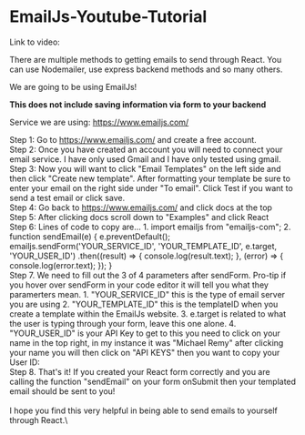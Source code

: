 # EmailJs-Youtube-Tutorial

Link to video: 

There are multiple methods to getting emails to send through React. You can use Nodemailer, use express backend methods and so many others. 

We are going to be using EmailJs!

**This does not include saving information via form to your backend**

Service we are using: https://www.emailjs.com/

Step 1: Go to https://www.emailjs.com/ and create a free account.\
Step 2: Once you have created an account you will need to connect your email service. I have only used Gmail and I have only tested using gmail.\
Step 3: Now you will want to click "Email Templates" on the left side and then click "Create new template". After formatting your template be sure to enter your email on the right side under "To email". Click Test if you want to send a test email or click save.\
Step 4: Go back to https://www.emailjs.com/ and click docs at the top\
Step 5: After clicking docs scroll down to "Examples" and click React\
Step 6: Lines of code to copy are...
        1. import emailjs from "emailjs-com";
        2.  function sendEmail(e) {
              e.preventDefault();
             emailjs.sendForm('YOUR_SERVICE_ID', 'YOUR_TEMPLATE_ID', e.target, 'YOUR_USER_ID')
              .then((result) => {
                console.log(result.text);
              }, (error) => {
                console.log(error.text);
              });
            }
\
Step 7. We need to fill out the 3 of 4 parameters after sendForm. Pro-tip if you hover over sendForm in your code editor it will tell you what they paramerters mean.
        1. "YOUR_SERVICE_ID" this is the type of email server you are using
        2. "YOUR_TEMPLATE_ID" this is the templateID when you create a template within the EmailJs website.
        3. e.target is related to what the user is typing through your form, leave this one alone.
        4. "YOUR_USER_ID" is your API Key to get to this you need to click on your name in the top right, in my instance it was "Michael Remy" after clicking your name you will then click on "API KEYS" then you want to copy your User ID:\
Step 8. That's it! If you created your React form correctly and you are calling the function "sendEmail" on your form onSubmit then your templated email should be sent to you!\
\
I hope you find this very helpful in being able to send emails to yourself through React.\
